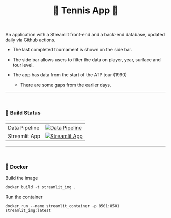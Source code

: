 <h1 align="center"><b> 🥇 Tennis App 🥇 </b></h1>
<br/>

An application with a Streamlit front-end and a back-end database, updated daily via Github actions.

- The last completed tournament is shown on the side bar.

- The side bar allows users to filter the data on player, year, surface and tour level.

- The app has data from the start of the ATP tour (1990)
  - There are some gaps from the earlier days.

---
<br/>

### 🧱 **Build Status**

| | <s></s>
|--|--
| Data Pipeline | [![Data Pipeline](https://github.com/iDataEngineer/TennisApp/actions/workflows/data_pipeline.yml/badge.svg)](https://github.com/iDataEngineer/TennisApp/actions/workflows/data_pipeline.yml)
| Streamlit App | [![Streamlit App](https://img.shields.io/badge/Streamlit-TennisApp-brightgreen?icon=github)](https://tennis.streamlit.app/)

---
<br/>

### 🐳 Docker

Build the image

````
docker build -t streamlit_img .
````

Run the container

````
docker run --name streamlit_container -p 8501:8501 streamlit_img:latest
````
